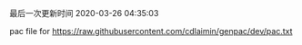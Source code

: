 最后一次更新时间 2020-03-26 04:35:03
	
pac file for https://raw.githubusercontent.com/cdlaimin/genpac/dev/pac.txt

